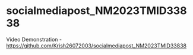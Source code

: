 # socialmediapost_NM2023TMID33838

Video Demonstration -https://github.com/Krish26072003/socialmediapost_NM2023TMID33838
